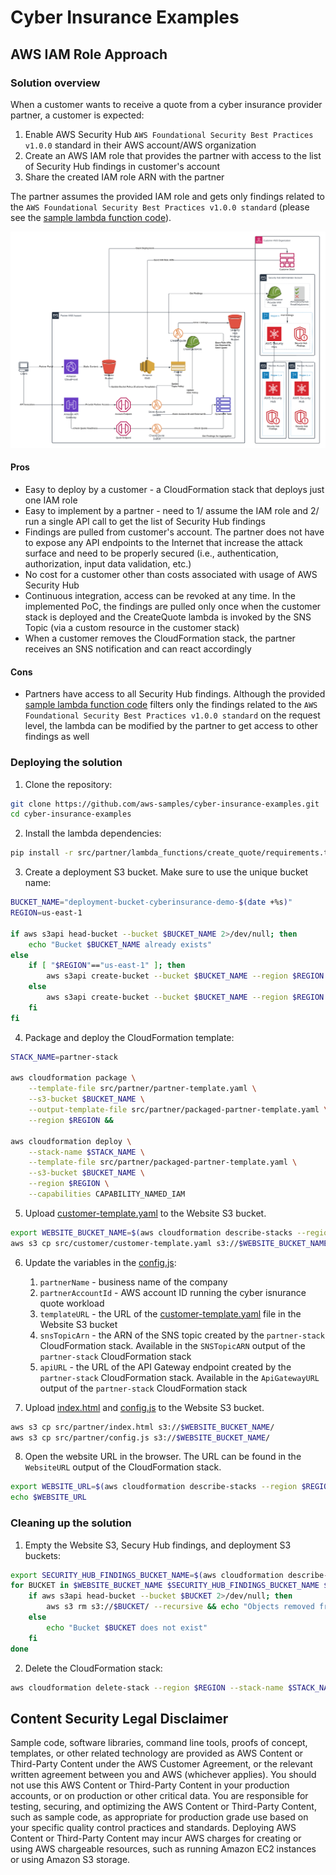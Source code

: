 # Cyber Insurance Examples

## AWS IAM Role Approach

### Solution overview

When a customer wants to receive a quote from a cyber insurance provider partner, a customer is expected:

1. Enable AWS Security Hub `AWS Foundational Security Best Practices v1.0.0` standard in their AWS account/AWS organization
2. Create an AWS IAM role that provides the partner with access to the list of Security Hub findings in customer's account
3. Share the created IAM role ARN with the partner

The partner assumes the provided IAM role and gets only findings related to the `AWS Foundational Security Best Practices v1.0.0 standard` (please see the [sample lambda function code](./src/partner/lambda_functions/create_quote/handler.py#L78-L85)).

![AWS IAM Role Approach](./src/CyberInsuranceIAMRoleApproach.png)

#### Pros

- Easy to deploy by a customer - a CloudFormation stack that deploys just one IAM role
- Easy to implement by a partner - need to 1/ assume the IAM role and 2/ run a single API call to get the list of Security Hub findings
- Findings are pulled from customer's account. The partner does not have to expose any API endpoints to the Internet that increase the attack surface and need to be properly secured (i.e., authentication, authorization, input data validation, etc.)
- No cost for a customer other than costs associated with usage of AWS Security Hub
- Continuous integration, access can be revoked at any time. In the implemented PoC, the findings are pulled only once when the customer stack is deployed and the CreateQuote lambda is invoked by the SNS Topic (via a custom resource in the customer stack)
- When a customer removes the CloudFormation stack, the partner receives an SNS notification and can react accordingly

#### Cons

- Partners have access to all Security Hub findings. Although the provided [sample lambda function code](./src/partner/lambda_functions/create_quote/handler.py#L78-L85) filters only the findings related to the `AWS Foundational Security Best Practices v1.0.0 standard` on the request level, the lambda can be modified by the partner to get access to other findings as well

### Deploying the solution

1. Clone the repository:

```bash
git clone https://github.com/aws-samples/cyber-insurance-examples.git
cd cyber-insurance-examples
```

2. Install the lambda dependencies:

```bash
pip install -r src/partner/lambda_functions/create_quote/requirements.txt -t src/partner/lambda_functions/create_quote/
```

3. Create a deployment S3 bucket. Make sure to use the unique bucket name:

```bash
BUCKET_NAME="deployment-bucket-cyberinsurance-demo-$(date +%s)"
REGION=us-east-1

if aws s3api head-bucket --bucket $BUCKET_NAME 2>/dev/null; then
    echo "Bucket $BUCKET_NAME already exists"
else
    if [ "$REGION"=="us-east-1" ]; then
        aws s3api create-bucket --bucket $BUCKET_NAME --region $REGION && echo "Bucket $BUCKET_NAME created successfully"
    else
        aws s3api create-bucket --bucket $BUCKET_NAME --region $REGION --create-bucket-configuration LocationConstraint=$REGION && echo "Bucket $BUCKET_NAME created successfully"
    fi
fi
```

4. Package and deploy the CloudFormation template:

```bash
STACK_NAME=partner-stack

aws cloudformation package \
    --template-file src/partner/partner-template.yaml \
    --s3-bucket $BUCKET_NAME \
    --output-template-file src/partner/packaged-partner-template.yaml \
    --region $REGION &&

aws cloudformation deploy \
    --stack-name $STACK_NAME \
    --template-file src/partner/packaged-partner-template.yaml \
    --s3-bucket $BUCKET_NAME \
    --region $REGION \
    --capabilities CAPABILITY_NAMED_IAM
```

5. Upload [customer-template.yaml](./src/customer/customer-template.yaml) to the Website S3 bucket.

```bash
export WEBSITE_BUCKET_NAME=$(aws cloudformation describe-stacks --region $REGION --stack-name $STACK_NAME --query "Stacks[0].Outputs[?OutputKey=='WebsiteBucketName'].OutputValue" --output text)
aws s3 cp src/customer/customer-template.yaml s3://$WEBSITE_BUCKET_NAME/
```

6. Update the variables in the [config.js](./src/partner/config.js):
   1. `partnerName` - business name of the company
   2. `partnerAccountId` - AWS account ID running the cyber isnurance quote workload
   3. `templateURL` - the URL of the [customer-template.yaml](./src/customer/customer-template.yaml) file in the Website S3 bucket
   4. `snsTopicArn` - the ARN of the SNS topic created by the `partner-stack` CloudFormation stack. Available in the `SNSTopicARN` output of the `partner-stack` CloudFormation stack
   5. `apiURL` - the URL of the API Gateway endpoint created by the `partner-stack` CloudFormation stack. Available in the `ApiGatewayURL` output of the `partner-stack` CloudFormation stack

7. Upload [index.html](./src/partner/index.html) and [config.js](./src/partner/config.js) to the Website S3 bucket.

```bash
aws s3 cp src/partner/index.html s3://$WEBSITE_BUCKET_NAME/
aws s3 cp src/partner/config.js s3://$WEBSITE_BUCKET_NAME/
```

8. Open the website URL in the browser. The URL can be found in the `WebsiteURL` output of the CloudFormation stack.

```bash
export WEBSITE_URL=$(aws cloudformation describe-stacks --region $REGION --stack-name $STACK_NAME --query "Stacks[0].Outputs[?OutputKey=='WebsiteURL'].OutputValue" --output text)
echo $WEBSITE_URL
```

### Cleaning up the solution

1. Empty the Website S3, Secury Hub findings, and deployment S3 buckets:

```bash
export SECURITY_HUB_FINDINGS_BUCKET_NAME=$(aws cloudformation describe-stacks --region $REGION --stack-name $STACK_NAME --query "Stacks[0].Outputs[?OutputKey=='SecurityHubBucketName'].OutputValue" --output text)
for BUCKET in $WEBSITE_BUCKET_NAME $SECURITY_HUB_FINDINGS_BUCKET_NAME $BUCKET_NAME; do
    if aws s3api head-bucket --bucket $BUCKET 2>/dev/null; then
        aws s3 rm s3://$BUCKET/ --recursive && echo "Objects removed from $BUCKET"
    else
        echo "Bucket $BUCKET does not exist"
    fi
done
```

2. Delete the CloudFormation stack:

```bash
aws cloudformation delete-stack --region $REGION --stack-name $STACK_NAME
```

## Content Security Legal Disclaimer

Sample code, software libraries, command line tools, proofs of concept, templates, or other related technology are provided as AWS Content or Third-Party Content under the AWS Customer Agreement, or the relevant written agreement between you and AWS (whichever applies). You should not use this AWS Content or Third-Party Content in your production accounts, or on production or other critical data. You are responsible for testing, securing, and optimizing the AWS Content or Third-Party Content, such as sample code, as appropriate for production grade use based on your specific quality control practices and standards. Deploying AWS Content or Third-Party Content may incur AWS charges for creating or using AWS chargeable resources, such as running Amazon EC2 instances or using Amazon S3 storage.
